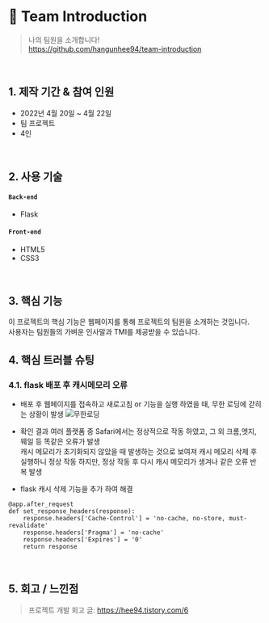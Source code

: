 # :pushpin: Team Introduction
>나의 팀원을 소개합니다!    
>https://github.com/hangunhee94/team-introduction   

</br>

## 1. 제작 기간 & 참여 인원
- 2022년 4월 20일 ~ 4월 22일
- 팀 프로젝트
- 4인  

</br>

## 2. 사용 기술
#### `Back-end`
  - Flask

#### `Front-end`
  - HTML5
  - CSS3
  
</br>

## 3. 핵심 기능
이 프로젝트의 핵심 기능은 웹페이지를 통해 프로젝트의 팀원을 소개하는 것입니다.  
사용자는 팀원들의 가벼운 인사말과 TMI를 제공받을 수 있습니다.  

## 4. 핵심 트러블 슈팅
### 4.1. flask 배포 후 캐시메모리 오류
- 배포 후 웹페이지를 접속하고 새로고침 or 기능을 실행 하였을 때, 무한 로딩에 갇히는 상황이 발생
![무한로딩](https://user-images.githubusercontent.com/104430302/186332226-19457837-b3e7-4a1b-a050-51fe76aeb360.png)

- 확인 결과 여러 플랫폼 중 Safari에서는 정상적으로 작동 하였고, 그 외 크롬,엣지,웨일 등 똑같은 오류가 발생    
  캐시 메모리가 초기화되지 않았을 때 발생하는 것으로 보여져 캐시 메모리 삭제 후 실행하니 정상 작동
  하지만, 정상 작동 후 다시 캐시 메모리가 생겨나 같은 오류 반복 발생

- flask 캐시 삭제 기능을 추가 하여 해결
```
@app.after_request
def set_response_headers(response):
    response.headers['Cache-Control'] = 'no-cache, no-store, must-revalidate'
    response.headers['Pragma'] = 'no-cache'
    response.headers['Expires'] = '0'
    return response
```
</br>

## 5. 회고 / 느낀점
>프로젝트 개발 회고 글: https://hee94.tistory.com/6  
